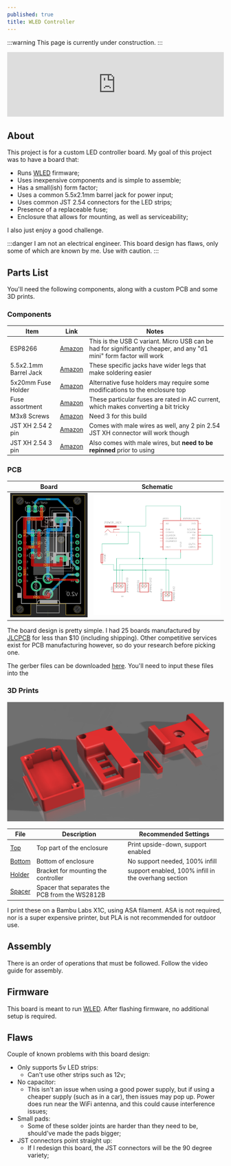 ```yaml
---
published: true
title: WLED Controller
---
```


:::warning
This page is currently under construction.
:::

<iframe width="100%" src="https://www.youtube.com/embed/hE9B4bpsDIw" title="WLED Controller | DIY LED Strip Controller" frameborder="0" allow="accelerometer; clipboard-write; encrypted-media; gyroscope; picture-in-picture; web-share" allowfullscreen></iframe>

## About

This project is for a custom LED controller board.  My goal of this project was to have a board that:
* Runs [WLED](https://kno.wled.ge) firmware;
* Uses inexpensive components and is simple to assemble;
* Has a small(ish) form factor;
* Uses a common 5.5x2.1mm barrel jack for power input;
* Uses common JST 2.54 connectors for the LED strips;
* Presence of a replaceable fuse;
* Enclosure that allows for mounting, as well as serviceability;

I also just enjoy a good challenge.

:::danger
I am not an electrical engineer.  This board design has flaws, only some of which are known by me.  Use with caution.
:::

## Parts List

You'll need the following components, along with a custom PCB and some 3D prints.

### Components

| Item | Link |  Notes |
| --- | --- | --- |
| ESP8266 | [Amazon](https://www.amazon.com/dp/B0BK986HLZ?ref=ppx_yo2ov_dt_b_product_details&th=1) | This is the USB C variant.  Micro USB can be had for significantly cheaper, and any "d1 mini" form factor will work |
| 5.5x2.1mm Barrel Jack | [Amazon](https://www.amazon.com/dp/B081DYQSC9?ref=ppx_yo2ov_dt_b_product_details&th=1) | These specific jacks have wider legs that make soldering easier |
| 5x20mm Fuse Holder | [Amazon](https://www.amazon.com/gp/product/B074N1NMMX/ref=ppx_yo_dt_b_asin_title_o03_s00?ie=UTF8&psc=1) | Alternative fuse holders may require some modifications to the enclosure top |
| Fuse assortment | [Amazon](https://www.amazon.com/gp/product/B07TXFHR5J/ref=ppx_yo_dt_b_asin_title_o03_s00?ie=UTF8&psc=1) | These particular fuses are rated in AC current, which makes converting a bit tricky |
| M3x8 Screws | [Amazon](https://www.amazon.com/dp/B07Q4N4V1V?ref=ppx_yo2ov_dt_b_product_details&th=1) | Need 3 for this build |
| JST XH 2.54 2 pin | [Amazon](https://a.co/d/3dqOVPY) | Comes with male wires as well, any 2 pin 2.54 JST XH connector will work though |
| JST XH 2.54 3 pin | [Amazon](https://a.co/d/aD3Sctu) | Also comes with male wires, but **need to be repinned** prior to using |


### PCB

| Board | Schematic |
| --- | --- |
| ![](./assets/Board.png) | ![](./assets/Schematic.png) |

The board design is pretty simple.  I had 25 boards manufactured by [JLCPCB](https://jlcpcb.com) for less than $10 (including shipping).  Other competitive services exist for PCB manufacturing however, so do your research before picking one.

The gerber files can be downloaded [here](./assets/gerber_files.zip).  You'll need to input these files into the 

### 3D Prints

![](./assets/CaseRender.png)

| File | Description | Recommended Settings |
| --- | --- | --- |
| [Top](./assets/WLedCaseTop.3mf) | Top part of the enclosure | Print upside-down, support enabled |
| [Bottom](./assets/WLedCaseBottom.3mf) | Bottom of enclosure | No support needed, 100% infill |
| [Holder](./assets/WLedCaseHolder.3mf) | Bracket for mounting the controller | support enabled, 100% infill in the overhang section |
| [Spacer](./assets/WLedCaseSpacer.3mf) | Spacer that separates the PCB from the WS2812B |

I print these on a Bambu Labs X1C, using ASA filament.  ASA is not required, nor is a super expensive printer, but PLA is not recommended for outdoor use.


## Assembly

There is an order of operations that must be followed.  Follow the video guide for assembly.

## Firmware

This board is meant to run [WLED](https://kno.wled.ge).  After flashing firmware, no additional setup is required.

## Flaws

Couple of known problems with this board design:
* Only supports 5v LED strips:
    * Can't use other strips such as 12v;
* No capacitor:
    * This isn't an issue when using a good power supply, but if using a cheaper supply (such as in a car), then issues may pop up.  Power does run near the WiFi antenna, and this could cause interference issues;
* Small pads:
    * Some of these solder joints are harder than they need to be, should've made the pads bigger;
* JST connectors point straight up:
    * If I redesign this board, the JST connectors will be the 90 degree variety;